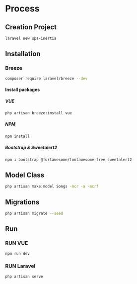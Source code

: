 #   Process

##  Creation Project
```sh
laravel new spa-inertia
```

## Installation

### Breeze
```sh
composer require laravel/breeze --dev
```


####    Install packages
#####   VUE
```sh
php artisan breeze:install vue
```
#####   NPM
```sh
npm install
```
#####   Bootstrap & Sweetalert2
```sh
npm i bootstrap @fortawesome/fontawesome-free sweetalert2
```


##  Model Class
```sh
php artisan make:model Songs -mcr -a -mcrf
```

##  Migrations
```sh
php artisan migrate --seed
```

##  Run

###  RUN VUE
```sh
npm run dev
```
###  RUN Laravel
```sh
php artisan serve
```